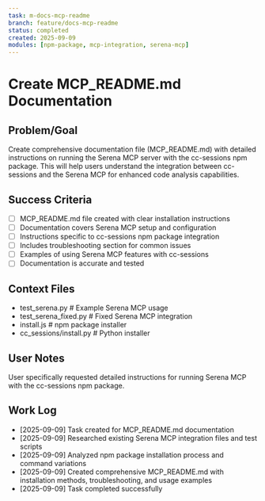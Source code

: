 ```yaml
---
task: m-docs-mcp-readme
branch: feature/docs-mcp-readme
status: completed
created: 2025-09-09
modules: [npm-package, mcp-integration, serena-mcp]
---
```


# Create MCP_README.md Documentation

## Problem/Goal
Create comprehensive documentation file (MCP_README.md) with detailed instructions on running the Serena MCP server with the cc-sessions npm package. This will help users understand the integration between cc-sessions and the Serena MCP for enhanced code analysis capabilities.

## Success Criteria
- [ ] MCP_README.md file created with clear installation instructions
- [ ] Documentation covers Serena MCP setup and configuration
- [ ] Instructions specific to cc-sessions npm package integration
- [ ] Includes troubleshooting section for common issues
- [ ] Examples of using Serena MCP features with cc-sessions
- [ ] Documentation is accurate and tested

## Context Files
<!-- Added by context-gathering agent or manually -->
- test_serena.py          # Example Serena MCP usage
- test_serena_fixed.py    # Fixed Serena MCP integration
- install.js              # npm package installer
- cc_sessions/install.py  # Python installer

## User Notes
<!-- Any specific notes or requirements from the developer -->
User specifically requested detailed instructions for running Serena MCP with the cc-sessions npm package.

## Work Log
<!-- Updated as work progresses -->
- [2025-09-09] Task created for MCP_README.md documentation
- [2025-09-09] Researched existing Serena MCP integration files and test scripts
- [2025-09-09] Analyzed npm package installation process and command variations
- [2025-09-09] Created comprehensive MCP_README.md with installation methods, troubleshooting, and usage examples
- [2025-09-09] Task completed successfully